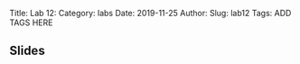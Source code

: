 Title: Lab 12:
Category: labs
Date: 2019-11-25
Author: 
Slug: lab12
Tags: ADD TAGS HERE


## Slides
<!-- - [PDF | Lecture 1: Description]({attach}presentation/Lecture1_Data.pdf) -->